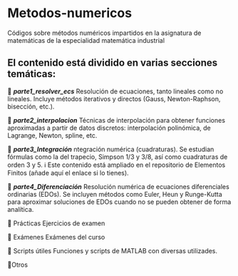# Metodos-numericos
Códigos sobre métodos numéricos impartidos en la asignatura de matemáticas de la especialidad matemática industrial


## El contenido está dividido en varias secciones temáticas:

🔹 ***parte1_resolver_ecs***
Resolución de ecuaciones, tanto lineales como no lineales. Incluye métodos iterativos y directos (Gauss, Newton-Raphson, bisección, etc.).

🔹 ***parte2_interpolacion***
Técnicas de interpolación para obtener funciones aproximadas a partir de datos discretos: interpolación polinómica, de Lagrange, Newton, spline, etc.

🔹 ***parte3_Integración***
ntegración numérica (cuadraturas). Se estudian fórmulas como la del trapecio, Simpson 1/3 y 3/8, así como cuadraturas de orden 3 y 5.
ℹ Este contenido está ampliado en el repositorio de Elementos Finitos (añade aquí el enlace si lo tienes).

🔹 ***parte4_Diferenciación***
Resolución numérica de ecuaciones diferenciales ordinarias (EDOs). Se incluyen métodos como Euler, Heun y Runge-Kutta para aproximar soluciones de EDOs cuando no se pueden obtener de forma analítica.

🧪 Prácticas
Ejercicios de examen

📄 Exámenes
Exámenes del curso

🔧 Scripts útiles
Funciones y scripts de MATLAB con diversas utilizades.

🔹Otros
